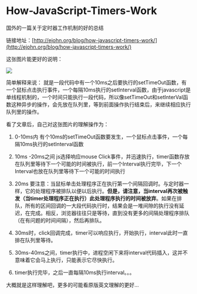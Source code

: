 # How-JavaScript-Timers-Work

国外的一篇关于定时器工作机制的好的总结

链接地址：[http://ejohn.org/blog/how-javascript-timers-work/](http://ejohn.org/blog/how-javascript-timers-work/)

这张图片能更好的说明：

![](http://om4hi8hop.bkt.clouddn.com/17-3-23/30588489-file_1490233257711_10f5c.png)


简单解释来说：
   就是一段代码中有一个10ms之后要执行的setTimeOut函数，有一个鼠标点击执行事件，一个每隔10ms执行的setInterval函数，由于javascript是单线程机制的，一个时间只能执行一段代码，所以像setTimeOut和setInterVal函数这种异步的操作，会先放在队列里，等到前面操作执行结束后，来继续相应执行队列里的操作。

看了文章后，自己对这张图片的理解操作为：

1. 0-10ms内 有个10ms的setTimeOut函数要发生，一个鼠标点击事件，一个每隔10ms执行的setInterval函数

2. 10ms -20ms之间 js选择响应mouse Click事件，并迅速执行，timer函数存放在队列里等待下一个可能的时间被执行，前一个Interval执行完毕，下一个Interval也放在队列里等待下一个可能的时间执行

3. 20ms 要注意：当鼠标单击处理程序正在执行第一个间隔回调时。与定时器一样，它的处理程序被排队以便以后执行。**但是，请注意，当interval再次被触发（当timer处理程序正在执行）此处理程序执行的时间被放弃**。如果在排队，所有的区间回调的一大段代码执行时，结果会是一堆间隙的执行没有延迟，在完成。相反，浏览器往往只是等待，直到没有更多的间隔处理程序排队（在有问题的时间间隔），然后再排队。


4. 30ms时，click回调完成，timer可以响应执行，开始执行，interval此时一直排在队列里等待。

5. 30ms-40ms之间，timer执行中，进程空闲下来将interval代码插入，这并不意味着它会马上执行，只能表示它尽快执行。


6. timer执行完毕，之后一直每隔10ms执行interval。。。

大概就是这样理解吧，更多的可能看原版英文理解的更好...
